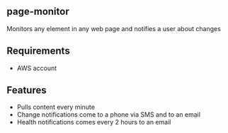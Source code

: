## page-monitor
Monitors any element in any web page and notifies a user about changes

## Requirements
- AWS account

## Features
- Pulls content every minute
- Change notifications come to a phone via SMS and to an email
- Health notifications comes every 2 hours to an email
